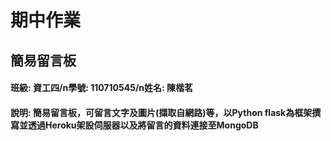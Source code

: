 # 期中作業
## 簡易留言板
#### 班級: 資工四/n學號: 110710545/n姓名: 陳楷茗  
#### 說明:  簡易留言板，可留言文字及圖片(擷取自網路)等，以Python flask為框架撰寫並透過Heroku架設伺服器以及將留言的資料連接至MongoDB
